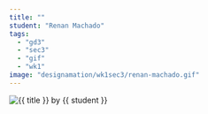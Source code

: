```yaml
---
title: ""
student: "Renan Machado"
tags:
  - "gd3"
  - "sec3"
  - "gif"
  - "wk1"
image: "designamation/wk1sec3/renan-machado.gif"
---
```


<img src="{{urls.media}}/{{ image }}" alt="{{ title }}"/>
by {{ student }}


